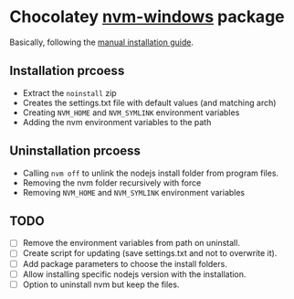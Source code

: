 ﻿# Chocolatey [nvm-windows](https://github.com/coreybutler/nvm-windows) package

Basically, following the [manual installation guide](https://github.com/coreybutler/nvm-windows/wiki#manual-installation).

## Installation prcoess
* Extract the `noinstall` zip
* Creates the settings.txt file with default values (and matching arch)
* Creating `NVM_HOME` and `NVM_SYMLINK` environment variables
* Adding the nvm environment variables to the path

## Uninstallation prcoess
* Calling `nvm off` to unlink the nodejs install folder from program files.
* Removing the nvm folder recursively with force
* Removing `NVM_HOME` and `NVM_SYMLINK` environment variables

## TODO
- [ ] Remove the environment variables from path on uninstall.
- [ ] Create script for updating (save settings.txt and not to overwrite it).
- [ ] Add package parameters to choose the install folders.
- [ ] Allow installing specific nodejs version with the installation.
- [ ] Option to uninstall nvm but keep the files.